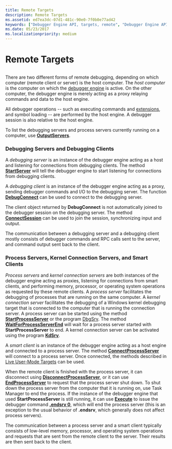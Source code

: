 ```yaml
---
title: Remote Targets
description: Remote Targets
ms.assetid: ed7ea3dc-07d1-481c-90e0-7f0b0e77ad42
keywords: ["Debugger Engine API, targets, remote", "Debugger Engine API, debugging servers", "Debugger Engine API, process servers", "Debugger Engine API, kernel connection servers", "Debugger Engine API, smart clients"]
ms.date: 05/23/2017
ms.localizationpriority: medium
---
```


# Remote Targets


## <span id="ddk_remote_debugging_dbx"></span><span id="DDK_REMOTE_DEBUGGING_DBX"></span>


There are two different forms of remote debugging, depending on which computer (remote client or server) is the host computer. The *host computer* is the computer on which the [debugger engine](introduction.md#debugger-engine) is active. On the other computer, the debugger engine is merely acting as a proxy relaying commands and data to the host engine.

All debugger operations -- such as executing commands and [extensions](introduction.md#extensions), and symbol loading -- are performed by the host engine. A debugger session is also relative to the host engine.

To list the debugging servers and process servers currently running on a computer, use [**OutputServers**](/windows-hardware/drivers/ddi/dbgeng/nf-dbgeng-idebugclient5-outputservers).

### <span id="debugging_server_and_debugging_client"></span><span id="DEBUGGING_SERVER_AND_DEBUGGING_CLIENT"></span>Debugging Servers and Debugging Clients

A *debugging server* is an instance of the debugger engine acting as a host and listening for connections from debugging clients. The method [**StartServer**](/windows-hardware/drivers/ddi/dbgeng/nf-dbgeng-idebugclient5-startserver) will tell the debugger engine to start listening for connections from debugging clients.

A *debugging client* is an instance of the debugger engine acting as a proxy, sending debugger commands and I/O to the debugging server. The function [**DebugConnect**](/windows-hardware/drivers/ddi/dbgeng/nf-dbgeng-debugconnect) can be used to connect to the debugging server.

The client object returned by **DebugConnect** is not automatically joined to the debugger session on the debugging server. The method [**ConnectSession**](/windows-hardware/drivers/ddi/dbgeng/nf-dbgeng-idebugclient5-connectsession) can be used to join the session, synchronizing input and output.

The communication between a debugging server and a debugging client mostly consists of debugger commands and RPC calls sent to the server, and command output sent back to the client.

### <span id="process_server_and_smart_client"></span><span id="PROCESS_SERVER_AND_SMART_CLIENT"></span>Process Servers, Kernel Connection Servers, and Smart Clients

*Process servers* and *kernel connection servers* are both instances of the debugger engine acting as proxies, listening for connections from smart clients, and performing memory, processor, or operating system operations as requested by these remote clients. A *process server* facilitates the debugging of processes that are running on the same computer. A *kernel connection server* facilitates the debugging of a Windows kernel debugging target that is connected to the computer that is running the connection server. A process server can be started using the method [**StartProcessServer**](/windows-hardware/drivers/ddi/dbgeng/nf-dbgeng-idebugclient5-startprocessserver) or the program [DbgSrv](process-servers--user-mode-.md). The method [**WaitForProcessServerEnd**](/windows-hardware/drivers/ddi/dbgeng/nf-dbgeng-idebugclient5-waitforprocessserverend) will wait for a process server started with **StartProcessServer** to end. A kernel connection server can be activated using the program [**KdSrv**](activating-a-kd-connection-server.md).

A *smart client* is an instance of the debugger engine acting as a host engine and connected to a process server. The method [**ConnectProcessServer**](/windows-hardware/drivers/ddi/dbgeng/nf-dbgeng-idebugclient5-connectprocessserver) will connect to a process server. Once connected, the methods described in [Live User-Mode Targets](live-user-mode-targets.md) can be used.

When the remote client is finished with the process server, it can disconnect using [**DisconnectProcessServer**](/windows-hardware/drivers/ddi/dbgeng/nf-dbgeng-idebugclient5-disconnectprocessserver), or it can use [**EndProcessServer**](/windows-hardware/drivers/ddi/dbgeng/nf-dbgeng-idebugclient5-endprocessserver) to request that the process server shut down. To shut down the process server from the computer that it is running on, use Task Manager to end the process. If the instance of the debugger engine that used **StartProcessServer** is still running, it can use [**Execute**](/windows-hardware/drivers/ddi/dbgeng/nf-dbgeng-idebugcontrol3-execute) to issue the debugger command [**.endsrv 0**](-endsrv--end-debugging-server-.md), which will end the process server (this is an exception to the usual behavior of **.endsrv**, which generally does not affect process servers).

The communication between a process server and a smart client typically consists of low-level memory, processor, and operating system operations and requests that are sent from the remote client to the server. Their results are then sent back to the client.

 

